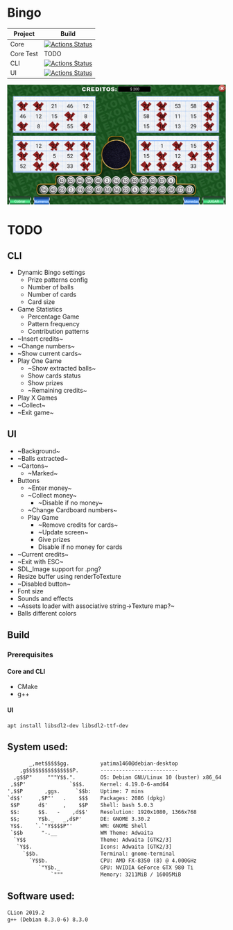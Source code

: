 # Bingo

|Project|Build|
|-------|-----|
| Core | [![Actions Status](https://github.com/yatima1460/Bingo/workflows/Core/badge.svg)](https://github.com/yatima1460/Bingo/actions) |
| Core Test | TODO |
| CLI | [![Actions Status](https://github.com/yatima1460/Bingo/workflows/CLI/badge.svg)](https://github.com/yatima1460/Bingo/actions) |
| UI | [![Actions Status](https://github.com/yatima1460/Bingo/workflows/UI/badge.svg)](https://github.com/yatima1460/Bingo/actions) |

![](screenshot.png)

# TODO

## CLI

- Dynamic Bingo settings
  - Prize patterns config
  - Number of balls
  - Number of cards
  - Card size
- Game Statistics
  - Percentage Game
  - Pattern frequency
  - Contribution patterns
- ~Insert credits~
- ~Change numbers~
- ~Show current cards~
- Play One Game
  - ~Show extracted balls~
  - Show cards status
  - Show prizes
  - ~Remaining credits~
- Play X Games
- ~Collect~
- ~Exit game~

## UI

- ~Background~
- ~Balls extracted~
- ~Cartons~
  - ~Marked~
- Buttons
  - ~Enter money~
  - ~Collect money~
    - ~Disable if no money~
  - ~Change Cardboard numbers~
  - Play Game
    - ~Remove credits for cards~
    - ~Update screen~
    - Give prizes
    - Disable if no money for cards
- ~Current credits~
- ~Exit with ESC~
- SDL_Image support for .png?
- Resize buffer using renderToTexture
- ~Disabled button~
- Font size
- Sounds and effects
- ~Assets loader with associative string->Texture map?~
- Balls different colors

## Build

### Prerequisites

#### Core and CLI

- CMake
- g++

#### UI

```
apt install libsdl2-dev libsdl2-ttf-dev

```


## System used:

```screenfetch
       _,met$$$$$gg.          yatima1460@debian-desktop
    ,g$$$$$$$$$$$$$$$P.       -------------------------
  ,g$$P"     """Y$$.".        OS: Debian GNU/Linux 10 (buster) x86_64
 ,$$P'              `$$$.     Kernel: 4.19.0-6-amd64
',$$P       ,ggs.     `$$b:   Uptime: 7 mins
`d$$'     ,$P"'   .    $$$    Packages: 2086 (dpkg)
 $$P      d$'     ,    $$P    Shell: bash 5.0.3
 $$:      $$.   -    ,d$$'    Resolution: 1920x1080, 1366x768
 $$;      Y$b._   _,d$P'      DE: GNOME 3.30.2
 Y$$.    `.`"Y$$$$P"'         WM: GNOME Shell
 `$$b      "-.__              WM Theme: Adwaita
  `Y$$                        Theme: Adwaita [GTK2/3]
   `Y$$.                      Icons: Adwaita [GTK2/3]
     `$$b.                    Terminal: gnome-terminal
       `Y$$b.                 CPU: AMD FX-8350 (8) @ 4.000GHz
          `"Y$b._             GPU: NVIDIA GeForce GTX 980 Ti
              `"""            Memory: 3211MiB / 16005MiB
```

## Software used:

```
CLion 2019.2
g++ (Debian 8.3.0-6) 8.3.0
```
